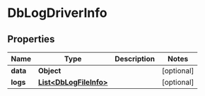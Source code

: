 

# DbLogDriverInfo


## Properties

Name | Type | Description | Notes
------------ | ------------- | ------------- | -------------
**data** | **Object** |  |  [optional]
**logs** | [**List&lt;DbLogFileInfo&gt;**](DbLogFileInfo.md) |  |  [optional]




